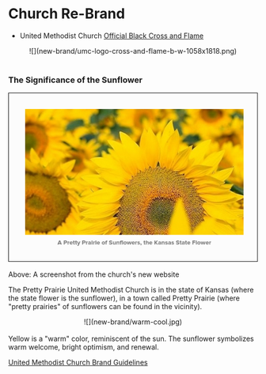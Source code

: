 # Church Re-Brand

* United Methodist Church [Official Black Cross and Flame](http://www.umc.org/resources/cross-and-flame)
<center>
![](new-brand/umc-logo-cross-and-flame-b-w-1058x1818.png)
</center><br>

### The Significance of the Sunflower

![](new-brand/website-sunflowers.png)

Above: A screenshot from the church's new website

The Pretty Prairie United Methodist Church is in the state of Kansas (where the state flower is the sunflower), in a town called Pretty Prairie (where "pretty prairies" of sunflowers can be found in the vicinity). 

<center>
![](new-brand/warm-cool.jpg)
</center>
<br>
Yellow is a "warm" color, reminiscent of the sun. The sunflower symbolizes warm welcome, bright optimism, and renewal. 



[United Methodist Church Brand Guidelines](http://www.umcom.org/tools/brand-guidelines)
